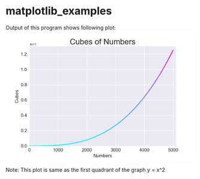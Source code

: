 # matplotlib_examples
Output of this program shows following plot:
![image of plot](/images/colored_cubes.png)

Note: This plot is same as the first quadrant of the graph y = x^2
